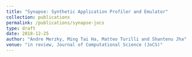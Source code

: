 ```yaml
---
title: "Synapse: Synthetic Application Profiler and Emulator"
collection: publications
permalink: /publications/synapse-jocs
type: draft
date: 2018-12-25
author: "Andre Merzky, Ming Tai Ha, Matteo Turilli and Shantenu Jha"
venue: "in review, Journal of Computational Science (JoCS)"
---
```

